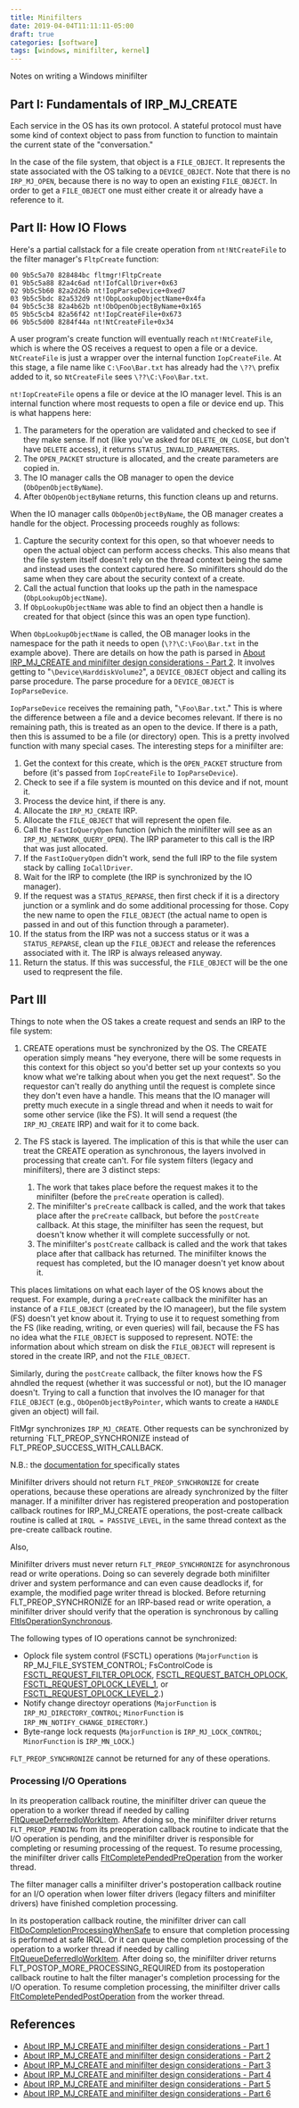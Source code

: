 ```yaml
---
title: Minifilters
date: 2019-04-04T11:11:11-05:00
draft: true
categories: [software]
tags: [windows, minifilter, kernel]
---
```


Notes on writing a Windows minifilter
<!--more-->

## Part I: Fundamentals of IRP_MJ_CREATE

Each service in the OS has its own protocol. A stateful protocol must have some kind of context object to pass from function to function to maintain the current state of the "conversation."

In the case of the file system, that object is a ``FILE_OBJECT``. It represents the state associated with the OS talking to a ``DEVICE_OBJECT``. Note that there is no ``IRP_MJ_OPEN``, because there is no way to open an existing ``FILE_OBJECT``. In order to get a ``FILE_OBJECT`` one must either create it or already have a reference to it.

## Part II: How IO Flows

Here's a partial callstack for a file create operation from ``nt!NtCreateFile`` to the filter manager's ``FltpCreate`` function:

    00 9b5c5a70 828484bc fltmgr!FltpCreate
    01 9b5c5a88 82a4c6ad nt!IofCallDriver+0x63
    02 9b5c5b60 82a2d26b nt!IopParseDevice+0xed7
    03 9b5c5bdc 82a532d9 nt!ObpLookupObjectName+0x4fa
    04 9b5c5c38 82a4b62b nt!ObOpenObjectByName+0x165
    05 9b5c5cb4 82a56f42 nt!IopCreateFile+0x673
    06 9b5c5d00 8284f44a nt!NtCreateFile+0x34

A user program's create function will eventually reach ``nt!NtCreateFile``, which is where the OS receives a request to open a file or a device. ``NtCreateFile`` is just a wrapper over the internal function ``IopCreateFile``. At this stage, a file name like ``C:\Foo\Bar.txt`` has already had the ``\??\`` prefix added to it, so ``NtCreateFile`` sees ``\??\C:\Foo\Bar.txt``.

``nt!IopCreateFile`` opens a file or device at the IO manager level. This is an internal function where most requests to open a file or device end up. This is what happens here:

1. The parameters for the operation are validated and checked to see if they make sense. If not (like you've asked for ``DELETE_ON_CLOSE``, but don't have ``DELETE`` access), it returns ``STATUS_INVALID_PARAMETERS``.
2. The ``OPEN_PACKET`` structure is allocated, and the create parameters are copied in.
3. The IO manager calls the OB manager to open the device (``ObOpenObjectByName``).
4. After ``ObOpenObjectByName`` returns, this function cleans up and returns.

When the IO manager calls ``ObOpenObjectByName``, the OB manager creates a handle for the object. Processing proceeds roughly as follows:

1. Capture the security context for this open, so that whoever needs to open the actual object can perform access checks. This also means that the file system itself doesn't rely on the thread context being the same and instead uses the context captured here. So minifilters should do the same when they care about the security context of a create.
2. Call the actual function that looks up the path in the namespace (``ObpLookupObjectName``).
3. If ``ObpLookupObjectName`` was able to find an object then a handle is created for that object (since this was an open type function).

When ``ObpLookupObjectName`` is called, the OB manager looks in the namespace for the path it needs to open (``\??\C:\Foo\Bar.txt`` in the example above). There are details on how the path is parsed in [About IRP_MJ_CREATE and minifilter design considerations - Part 2](http://fsfilters.blogspot.com/2010/12/since-weve-discussed-concepts-last-time.html). It involves getting to "``\Device\HarddiskVolume2``", a ``DEVICE_OBJECT`` object and calling its parse procedure. The parse procedure for a ``DEVICE_OBJECT`` is ``IopParseDevice``.

``IopParseDevice`` receives the remaining path, "``\Foo\Bar.txt``." This is where the difference between a file and a device becomes relevant. If there is no remaining path, this is treated as an open to the device. If there is a path, then this is assumed to be a file (or directory) open. This is a pretty involved function with many special cases. The interesting steps for a minifilter are:

1. Get the context for this create, which is the ``OPEN_PACKET`` structure from before (it's passed from ``IopCreateFile`` to ``IopParseDevice``).
2. Check to see if a file system is mounted on this device and if not, mount it.
3. Process the device hint, if there is any.
4. Allocate the ``IRP_MJ_CREATE`` IRP.
5. Allocate the ``FILE_OBJECT`` that will represent the open file.
6. Call the ``FastIoQueryOpen`` function (which the minifilter will see as an ``IRP_MJ_NETWORK_QUERY_OPEN``). The IRP parameter to this call is the IRP that was just allocated.
7. If the ``FastIoQueryOpen`` didn't work, send the full IRP to the file system stack by calling ``IoCallDriver``.
8. Wait for the IRP to complete (the IRP is synchronized by the IO manager).
9. If the request was a ``STATUS_REPARSE``, then first check if it is a directory junction or a symlink and do some additional processing for those. Copy the new name to open the ``FILE_OBJECT`` (the actual name to open is passed in and out of this function through a parameter).
10. If the status from the IRP was not a success status or it was a ``STATUS_REPARSE``, clean up the ``FILE_OBJECT`` and release the references associated with it. The IRP is always released anyway.
11. Return the status. If this was successful, the ``FILE_OBJECT`` will be the one used to reqpresent the file.

## Part III

Things to note when the OS takes a create request and sends an IRP to the file system:

1. CREATE operations must be synchronized by the OS. The CREATE operation simply means "hey everyone, there will be some requests in this context for this object so you'd better set up your contexts so you know what we're talking about when you get the next request". So the requestor can't really do anything until the request is complete since they don't even have a handle. This means that the IO manager will pretty much execute in a single thread and when it needs to wait for some other service (like the FS). It will send a request (the ``IRP_MJ_CREATE`` IRP) and wait for it to come back.
2. The FS stack is layered. The implication of this is that while the user can treat the CREATE operation as synchronous, the layers involved in processing that create can't. For file system filters (legacy and minifilters), there are 3 distinct steps:

    1. The work that takes place before the request makes it to the minifilter (before the ``preCreate`` operation is called).
    2. The minifilter's ``preCreate`` callback is called, and the work that takes place after the ``preCreate`` callback, but before the ``postCreate`` callback. At this stage, the minifilter has seen the request, but doesn't know whether it will complete successfully or not.
    3. The minifilter's ``postCreate`` callback is called and the work that takes place after that callback has returned. The minifilter knows the request has completed, but the IO manager doesn't yet know about it.

This places limitations on what each layer of the OS knows about the request. For example, during a ``preCreate`` callback the minifilter has an instance of a ``FILE_OBJECT`` (created by the IO manageer), but the file system (FS) doesn't yet know about it. Trying to use it to request something from the FS (like reading, writing, or even queries) will fail, because the FS has no idea what the ``FILE_OBJECT`` is supposed to represent. NOTE: the information about which stream on disk the ``FILE_OBJECT`` will represent is stored in the create IRP, and not the ``FILE_OBJECT``.

Similarly, during the ``postCreate`` callback, the filter knows how the FS ahndled the request (whether it was successful or not), but the IO manager doesn't. Trying to call a function that involves the IO manager for that ``FILE_OBJECT`` (e.g., ``ObOpenObjectByPointer``, which wants to create a ``HANDLE`` given an object) will fail.

FltMgr synchronizes ``IRP_MJ_CREATE``. Other requests can be synchronized by returning `FLT_PREOP_SYNCHRONIZE instead of FLT_PREOP_SUCCESS_WITH_CALLBACK.

N.B.: the [documentation for ](https://docs.microsoft.com/en-us/windows-hardware/drivers/ifs/returning-flt-preop-synchronize) specifically states

Minifilter drivers should not return ``FLT_PREOP_SYNCHRONIZE`` for create operations, because these operations are already synchronized by the filter manager. If a minifilter driver has registered preoperation and postoperation callback routines for IRP_MJ_CREATE operations, the post-create callback routine is called at ``IRQL = PASSIVE_LEVEL``, in the same thread context as the pre-create callback routine.

Also,

Minifilter drivers must never return ``FLT_PREOP_SYNCHRONIZE`` for asynchronous read or write operations. Doing so can severely degrade both minifilter driver and system performance and can even cause deadlocks if, for example, the modified page writer thread is blocked. Before returning FLT_PREOP_SYNCHRONIZE for an IRP-based read or write operation, a minifilter driver should verify that the operation is synchronous by calling [FltIsOperationSynchronous](https://msdn.microsoft.com/library/windows/hardware/ff543351).

The following types of IO operations cannot be synchronized:

- Oplock file system control (FSCTL) operations (``MajorFunction`` is RP_MJ_FILE_SYSTEM_CONTROL; FsControlCode is [FSCTL_REQUEST_FILTER_OPLOCK](https://msdn.microsoft.com/library/windows/hardware/ff545518), [FSCTL_REQUEST_BATCH_OPLOCK](https://msdn.microsoft.com/library/windows/hardware/ff545510), [FSCTL_REQUEST_OPLOCK_LEVEL_1](https://msdn.microsoft.com/library/windows/hardware/ff545538), or [FSCTL_REQUEST_OPLOCK_LEVEL_2](https://msdn.microsoft.com/library/windows/hardware/ff545546).)
- Notify change directoyr operations (``MajorFunction`` is ``IRP_MJ_DIRECTORY_CONTROL``; ``MinorFunction`` is ``IRP_MN_NOTIFY_CHANGE_DIRECTORY``.)
- Byte-range lock requests (``MajorFunction`` is ``IRP_MJ_LOCK_CONTROL``; ``MinorFunction`` is ``IRP_MN_LOCK``.)

``FLT_PREOP_SYNCHRONIZE`` cannot be returned for any of these operations.

### Processing I/O Operations

In its preoperation callback routine, the minifilter driver can queue the operation to a worker thread if needed by calling [FltQueueDeferredIoWorkItem](https://msdn.microsoft.com/library/windows/hardware/ff543449). After doing so, the minifilter driver returns ``FLT_PREOP_PENDING`` from its preoperation callback routine to indicate that the I/O operation is pending, and the minifilter driver is responsible for completing or resuming processing of the request. To resume processing, the minifilter driver calls [FltCompletePendedPreOperation](https://msdn.microsoft.com/library/windows/hardware/ff541913) from the worker thread.

The filter manager calls a minifilter driver's postoperation callback routine for an I/O operation when lower filter drivers (legacy filters and minifilter drivers) have finished completion processing.

In its postoperation callback routine, the minifilter driver can call [FltDoCompletionProcessingWhenSafe](https://msdn.microsoft.com/library/windows/hardware/ff542047) to ensure that completion processing is performed at safe IRQL. Or it can queue the completion processing of the operation to a worker thread if needed by calling [FltQueueDeferredIoWorkItem](https://msdn.microsoft.com/library/windows/hardware/ff543449). After doing so, the minifilter driver returns FLT_POSTOP_MORE_PROCESSING_REQUIRED from its postoperation callback routine to halt the filter manager's completion processing for the I/O operation. To resume completion processing, the minifilter driver calls [FltCompletePendedPostOperation](https://msdn.microsoft.com/library/windows/hardware/ff541897) from the worker thread.

## References

* [About IRP_MJ_CREATE and minifilter design considerations - Part 1](http://fsfilters.blogspot.com/2010/12/about-irpmjcreate-and-minifilter-design.html)
* [About IRP_MJ_CREATE and minifilter design considerations - Part 2](http://fsfilters.blogspot.com/2010/12/since-weve-discussed-concepts-last-time.html)
* [About IRP_MJ_CREATE and minifilter design considerations - Part 3](http://fsfilters.blogspot.com/2010/12/about-irpmjcreate-and-minifilter-design_30.html)
* [About IRP_MJ_CREATE and minifilter design considerations - Part 4](http://fsfilters.blogspot.com/2011/01/about-irpmjcreate-and-minifilter-design.html)
* [About IRP_MJ_CREATE and minifilter design considerations - Part 5](http://fsfilters.blogspot.com/2011/01/about-irpmjcreate-and-minifilter-design_13.html)
* [About IRP_MJ_CREATE and minifilter design considerations - Part 6](http://fsfilters.blogspot.com/2011/01/about-irpmjcreate-and-minifilter-design_20.html)
